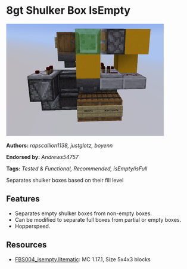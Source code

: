 # 8gt Shulker Box IsEmpty
<img alt="2022-07-14_101108.png" src="images/2022-07-14_101108.png?raw=1" height="300px">

**Authors:** *rapscallion1138, justglotz, boyenn*

**Endorsed by:** *Andrews54757*

**Tags:** *Tested & Functional, Recommended, isEmpty/isFull*

Separates shulker boxes based on their fill level

## Features
- Separates empty shulker boxes from non-empty boxes.
- Can be modified to separate full boxes from partial or empty boxes.
- Hopperspeed.

## Resources
- [FBS004_isempty.litematic](attachments/FBS004_isempty.litematic): MC 1.17.1, Size 5x4x3 blocks
